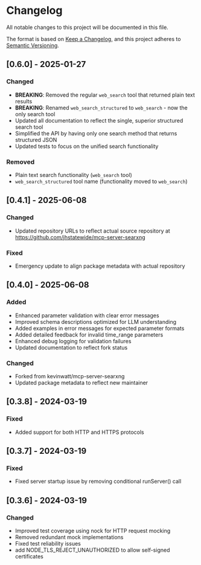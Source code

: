 # Changelog

All notable changes to this project will be documented in this file.

The format is based on [Keep a Changelog](https://keepachangelog.com/en/1.1.0/),
and this project adheres to [Semantic Versioning](https://semver.org/spec/v2.0.0.html).

## [0.6.0] - 2025-01-27

### Changed
- **BREAKING**: Removed the regular `web_search` tool that returned plain text results
- **BREAKING**: Renamed `web_search_structured` to `web_search` - now the only search tool
- Updated all documentation to reflect the single, superior structured search tool
- Simplified the API by having only one search method that returns structured JSON
- Updated tests to focus on the unified search functionality

### Removed
- Plain text search functionality (`web_search` tool)
- `web_search_structured` tool name (functionality moved to `web_search`)

## [0.4.1] - 2025-06-08

### Changed
- Updated repository URLs to reflect actual source repository at https://github.com/jhstatewide/mcp-server-searxng

### Fixed
- Emergency update to align package metadata with actual repository

## [0.4.0] - 2025-06-08

### Added
- Enhanced parameter validation with clear error messages
- Improved schema descriptions optimized for LLM understanding
- Added examples in error messages for expected parameter formats
- Added detailed feedback for invalid time_range parameters
- Enhanced debug logging for validation failures
- Updated documentation to reflect fork status

### Changed
- Forked from kevinwatt/mcp-server-searxng
- Updated package metadata to reflect new maintainer

## [0.3.8] - 2024-03-19

### Fixed
- Added support for both HTTP and HTTPS protocols

## [0.3.7] - 2024-03-19

### Fixed
- Fixed server startup issue by removing conditional runServer() call

## [0.3.6] - 2024-03-19

### Changed
- Improved test coverage using nock for HTTP request mocking
- Removed redundant mock implementations
- Fixed test reliability issues
- add NODE_TLS_REJECT_UNAUTHORIZED to allow self-signed certificates